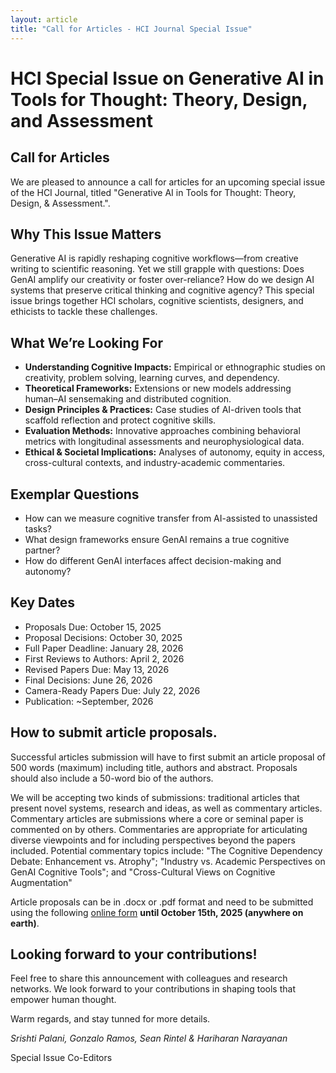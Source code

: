 ```yaml
---
layout: article
title: "Call for Articles - HCI Journal Special Issue"
---
```

<h1>HCI Special Issue on Generative AI in Tools for Thought: Theory, Design, and Assessment
<br></h1>

## Call for Articles

We are pleased to announce a call for articles for an upcoming special issue of the HCI Journal, titled "Generative AI in Tools for Thought: Theory, Design, & Assessment.".

## Why This Issue Matters
Generative AI is rapidly reshaping cognitive workflows—from creative writing to scientific reasoning. Yet we still grapple with questions: Does GenAI amplify our creativity or foster over-reliance? How do we design AI systems that preserve critical thinking and cognitive agency? This special issue brings together HCI scholars, cognitive scientists, designers, and ethicists to tackle these challenges.

## What We’re Looking For
- **Understanding Cognitive Impacts:** Empirical or ethnographic studies on creativity, problem solving, learning curves, and dependency.
- **Theoretical Frameworks:** Extensions or new models addressing human–AI sensemaking and distributed cognition.
- **Design Principles & Practices:** Case studies of AI-driven tools that scaffold reflection and protect cognitive skills.
- **Evaluation Methods:** Innovative approaches combining behavioral metrics with longitudinal assessments and neurophysiological data.
- **Ethical & Societal Implications:** Analyses of autonomy, equity in access, cross-cultural contexts, and industry-academic commentaries.

## Exemplar Questions
- How can we measure cognitive transfer from AI-assisted to unassisted tasks?
- What design frameworks ensure GenAI remains a true cognitive partner?
- How do different GenAI interfaces affect decision-making and autonomy?

## Key Dates
- Proposals Due: October 15, 2025
- Proposal Decisions: October 30, 2025
- Full Paper Deadline: January 28, 2026
- First Reviews to Authors: April 2, 2026
- Revised Papers Due: May 13, 2026
- Final Decisions: June 26, 2026
- Camera-Ready Papers Due: July 22, 2026
- Publication: ~September, 2026

## How to submit article proposals.
Successful articles submission will have to first submit an article proposal of 500 words (maximum) including title, authors and abstract. Proposals should also include a 50-word bio of the authors.

We will be accepting two kinds of submissions: traditional articles that present novel systems, research and ideas, as well as commentary articles. Commentary articles are submissions where a core or seminal paper is commented on by others. Commentaries are appropriate for articulating diverse viewpoints and for including perspectives beyond the papers included. Potential commentary topics include: "The Cognitive Dependency Debate: Enhancement vs. Atrophy"; "Industry vs. Academic Perspectives on GenAI Cognitive Tools"; and "Cross-Cultural Views on Cognitive Augmentation"

Article proposals can be in .docx or .pdf format and need to be submitted using the following [online form](https://forms.gle/2WZurcr4A46Whh7E8) **until October 15th, 2025 (anywhere on earth)**.

## Looking forward to your contributions!
Feel free to share this announcement with colleagues and research networks. We look forward to your contributions in shaping tools that empower human thought.

Warm regards, and stay tunned for more details.

_Srishti Palani, Gonzalo Ramos, Sean Rintel & Hariharan Narayanan_

Special Issue Co-Editors



